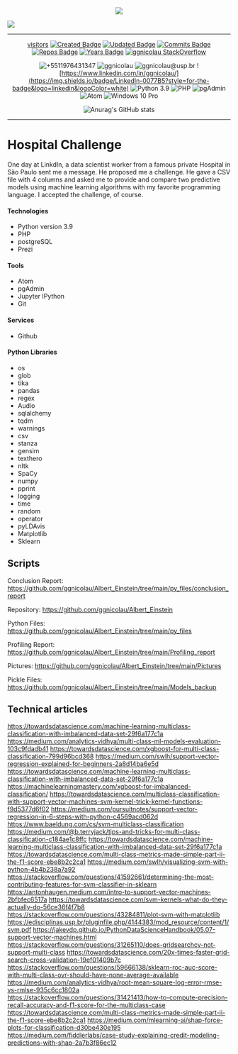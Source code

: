 <div align="center">
<img src="https://coursereport-production.imgix.net/uploads/school/logo/84/original/logo-ironhack-blue.png?w=200&h=200&dpr=1&q=75">
</div>

<div align="left">

[![](https://readme-typing-svg.herokuapp.com/)](https://git.io/typing-svg)
</div>
<!--GITHUB_ACTIVITY:{"rows": 5}-->

---

<div align="center">

[visitors](https://visitor-badge.glitch.me/badge?page_id=ggnicolau.visitor-badge)
[![Created Badge](https://badges.pufler.dev/created/ggnicolau/Ironhack_final)](https://badges.pufler.dev)
[![Updated Badge](https://badges.pufler.dev/updated/ggnicolau/Ironhack_final)](https://badges.pufler.dev)
[![Commits Badge](https://badges.pufler.dev/commits/monthly/ggnicolau)](https://badges.pufler.dev)
[![Repos Badge](https://badges.pufler.dev/repos/ggnicolau)](https://badges.pufler.dev)
[![Years Badge](https://badges.pufler.dev/years/ggnicolau)](https://badges.pufler.dev)
[![ggnicolau StackOverflow](https://stackoverflow-badge.vercel.app/?userID=15673147)](https://stackoverflow.com/users/15673147/ggnicolau)

![+5511976431347](https://img.shields.io/badge/WhatsApp-25D366?style=for-the-badge&logo=whatsapp&logoColor=white)
![ggnicolau](https://img.shields.io/badge/Slack-4A154B?style=for-the-badge&logo=slack&logoColor=white)
![ggnicolau@usp.br](https://img.shields.io/badge/Gmail-D14836?style=for-the-badge&logo=gmail&logoColor=white)
![https://www.linkedin.com/in/ggnicolau/](https://img.shields.io/badge/LinkedIn-0077B5?style=for-the-badge&logo=linkedin&logoColor=white)
![Python 3.9](https://img.shields.io/badge/Python-3776AB?style=for-the-badge&logo=python&logoColor=white)
![PHP](https://img.shields.io/badge/PHP-777BB4?style=for-the-badge&logo=php&logoColor=white)
![pgAdmin](https://img.shields.io/badge/PostgreSQL-316192?style=for-the-badge&logo=postgresql&logoColor=white)
![Atom](https://img.shields.io/badge/Atom-66595C?style=for-the-badge&logo=Atom&logoColor=white)
![Windows 10 Pro](https://img.shields.io/badge/Windows-0078D6?style=for-the-badge&logo=windows&logoColor=white)

![Anurag's GitHub stats](https://github-readme-stats.vercel.app/api?username=ggnicolau&show_icons=true&theme=darcula)
</div>
<!--GITHUB_ACTIVITY:{"rows": 5}-->

---

<div align="left">
<div class=''text-justify''>

# Hospital Challenge
One day at LinkdIn, a data scientist worker from a famous private Hospital in São Paulo sent me a message. He proposed me a challenge. He gave a CSV file with 4 columns and asked me to provide and compare two predictive models using machine learning algorithms with my favorite programming language. I accepted the challenge, of course.

#### Technologies
* Python version  3.9
* PHP
* postgreSQL
* Prezi

#### Tools
* Atom
* pgAdmin
* Jupyter IPython
* Git

#### Services
* Github

#### Python Libraries
* os
* glob
* tika
* pandas
* regex
* Audio
* sqlalchemy
* tqdm
* warnings
* csv
* stanza
* gensim
* texthero
* nltk
* SpaCy
* numpy
* pprint
* logging
* time
* random
* operator
* pyLDAvis
* Matplotlib
* Sklearn


## Scripts
Conclusion Report: https://github.com/ggnicolau/Albert_Einstein/tree/main/py_files/conclusion_report

Repository: https://github.com/ggnicolau/Albert_Einstein

Python Files: https://github.com/ggnicolau/Albert_Einstein/tree/main/py_files

Profiling Report:  https://github.com/ggnicolau/Albert_Einstein/tree/main/Profiling_report

Pictures: https://github.com/ggnicolau/Albert_Einstein/tree/main/Pictures

Pickle Files: https://github.com/ggnicolau/Albert_Einstein/tree/main/Models_backup

## Technical articles
https://towardsdatascience.com/machine-learning-multiclass-classification-with-imbalanced-data-set-29f6a177c1a
https://medium.com/analytics-vidhya/multi-class-ml-models-evaluation-103c9fdadb41
https://towardsdatascience.com/xgboost-for-multi-class-classification-799d96bcd368
https://medium.com/swlh/support-vector-regression-explained-for-beginners-2a8d14ba6e5d
https://towardsdatascience.com/machine-learning-multiclass-classification-with-imbalanced-data-set-29f6a177c1a
https://machinelearningmastery.com/xgboost-for-imbalanced-classification/
https://towardsdatascience.com/multiclass-classification-with-support-vector-machines-svm-kernel-trick-kernel-functions-f9d5377d6f02
https://medium.com/pursuitnotes/support-vector-regression-in-6-steps-with-python-c4569acd062d
https://www.baeldung.com/cs/svm-multiclass-classification
https://medium.com/@b.terryjack/tips-and-tricks-for-multi-class-classification-c184ae1c8ffc
https://towardsdatascience.com/machine-learning-multiclass-classification-with-imbalanced-data-set-29f6a177c1a
https://towardsdatascience.com/multi-class-metrics-made-simple-part-ii-the-f1-score-ebe8b2c2ca1
https://medium.com/swlh/visualizing-svm-with-python-4b4b238a7a92
https://stackoverflow.com/questions/41592661/determining-the-most-contributing-features-for-svm-classifier-in-sklearn
https://antonhaugen.medium.com/intro-to-support-vector-machines-2bfbfec6517a
https://towardsdatascience.com/svm-kernels-what-do-they-actually-do-56ce36f4f7b8
https://stackoverflow.com/questions/43284811/plot-svm-with-matplotlib
https://edisciplinas.usp.br/pluginfile.php/4144383/mod_resource/content/1/svm.pdf
https://jakevdp.github.io/PythonDataScienceHandbook/05.07-support-vector-machines.html
https://stackoverflow.com/questions/31265110/does-gridsearchcv-not-support-multi-class
https://towardsdatascience.com/20x-times-faster-grid-search-cross-validation-19ef01409b7c
https://stackoverflow.com/questions/59666138/sklearn-roc-auc-score-with-multi-class-ovr-should-have-none-average-available
https://medium.com/analytics-vidhya/root-mean-square-log-error-rmse-vs-rmlse-935c6cc1802a
https://stackoverflow.com/questions/31421413/how-to-compute-precision-recall-accuracy-and-f1-score-for-the-multiclass-case
https://towardsdatascience.com/multi-class-metrics-made-simple-part-ii-the-f1-score-ebe8b2c2ca1
https://medium.com/mlearning-ai/shap-force-plots-for-classification-d30be430e195
https://medium.com/fiddlerlabs/case-study-explaining-credit-modeling-predictions-with-shap-2a7b3f86ec12
